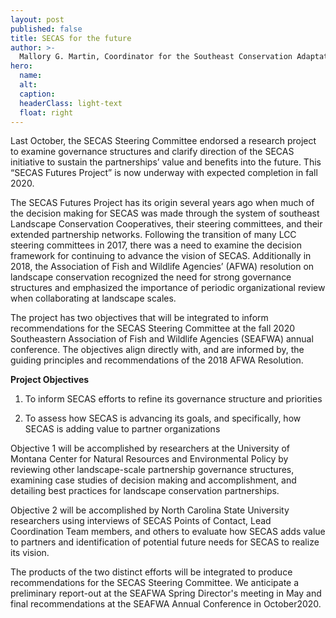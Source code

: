 ```yaml
---
layout: post
published: false
title: SECAS for the future
author: >-
  Mallory G. Martin, Coordinator for the Southeast Conservation Adaptation Strategy
hero:
  name: 
  alt: 
  caption: 
  headerClass: light-text
  float: right
---
```

Last October, the SECAS Steering Committee endorsed a research project to examine governance structures and clarify direction of the SECAS initiative to sustain the partnerships’ value and benefits into the future. This “SECAS Futures Project” is now underway with expected completion in fall 2020.  

The SECAS Futures Project has its origin several years ago when much of the decision making for SECAS was made through the system of southeast Landscape Conservation Cooperatives, their steering committees, and their extended partnership networks. Following the transition of many LCC steering committees in 2017, there was a need to examine the decision framework for continuing to advance the vision of SECAS. Additionally in 2018, the Association of Fish and Wildlife Agencies’ (AFWA) resolution on landscape conservation recognized the need for strong governance structures and emphasized the importance of periodic organizational review when collaborating at landscape scales.  

The project has two objectives that will be integrated to inform recommendations for the SECAS Steering Committee at the fall 2020 Southeastern Association of Fish and Wildlife Agencies (SEAFWA) annual conference. The objectives align directly with, and are informed by, the guiding principles and recommendations of the 2018 AFWA Resolution. 

**Project Objectives**
1. To inform SECAS efforts to refine its governance structure and priorities

2. To assess how SECAS is advancing its goals, and specifically, how SECAS is adding value to partner organizations

Objective 1 will be accomplished by researchers at the University of Montana Center for Natural Resources and Environmental Policy by reviewing other landscape-scale partnership governance structures, examining case studies of decision making and accomplishment, and detailing best practices for landscape conservation partnerships.

Objective 2 will be accomplished by North Carolina State University researchers using interviews of SECAS Points of Contact, Lead Coordination Team members, and others to evaluate how SECAS adds value to partners and identification of potential future needs for SECAS to realize its vision. 

The products of the two distinct efforts will be integrated to produce recommendations for the SECAS Steering Committee. We anticipate a preliminary report-out at the SEAFWA Spring Director's meeting in May and final recommendations at the SEAFWA Annual Conference in October2020.   

